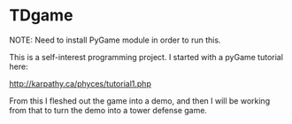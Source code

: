 TDgame
======

NOTE:  Need to install PyGame module in order to run this.


This is a self-interest programming project.  I started with a pyGame tutorial here: 

http://karpathy.ca/phyces/tutorial1.php

From this I fleshed out the game into a demo, and then I will be working from that to turn the demo into a
tower defense game.


